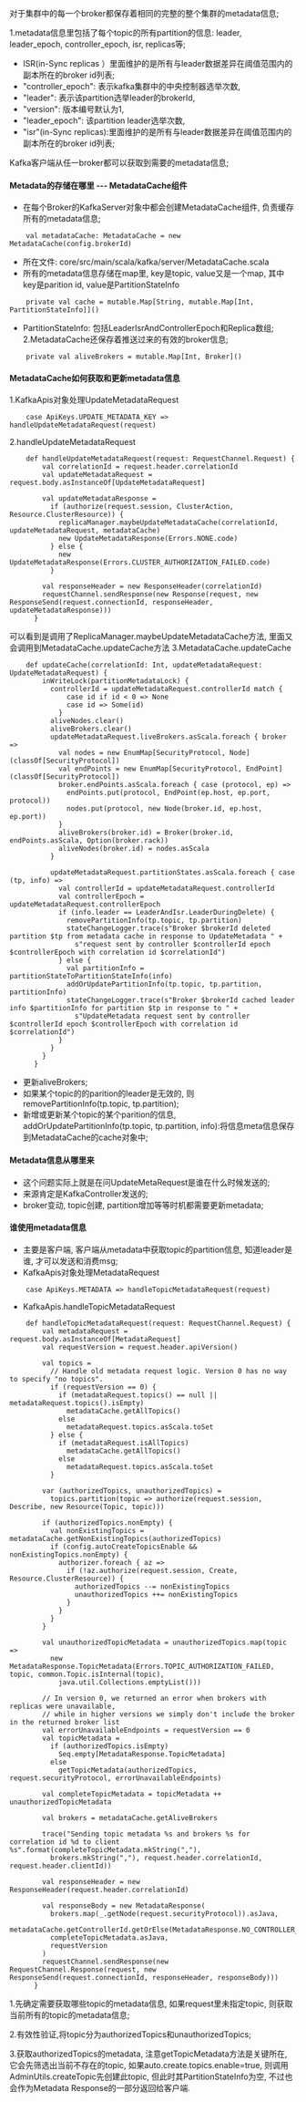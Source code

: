 对于集群中的每一个broker都保存着相同的完整的整个集群的metadata信息;

1.metadata信息里包括了每个topic的所有partition的信息: leader, leader_epoch, controller_epoch, isr, replicas等;
+ ISR(in-Sync replicas ）里面维护的是所有与leader数据差异在阈值范围内的副本所在的broker id列表;
+ "controller_epoch": 表示kafka集群中的中央控制器选举次数,
+ "leader": 表示该partition选举leader的brokerId,
+ "version": 版本编号默认为1,
+ "leader_epoch": 该partition leader选举次数,
+ "isr"(in-Sync replicas):里面维护的是所有与leader数据差异在阈值范围内的副本所在的broker id列表;

Kafka客户端从任一broker都可以获取到需要的metadata信息;

#### Metadata的存储在哪里 --- MetadataCache组件
+ 在每个Broker的KafkaServer对象中都会创建MetadataCache组件, 负责缓存所有的metadata信息;
```scale
    val metadataCache: MetadataCache = new MetadataCache(config.brokerId)
```
+ 所在文件: core/src/main/scala/kafka/server/MetadataCache.scala
+ 所有的metadata信息存储在map里, key是topic, value又是一个map, 其中key是parition id, value是PartitionStateInfo
```scale
    private val cache = mutable.Map[String, mutable.Map[Int, PartitionStateInfo]]()
```
+ PartitionStateInfo: 包括LeaderIsrAndControllerEpoch和Replica数组;
2.MetadataCache还保存着推送过来的有效的broker信息;
```scale
    private val aliveBrokers = mutable.Map[Int, Broker]()
```
#### MetadataCache如何获取和更新metadata信息
1.KafkaApis对象处理UpdateMetadataRequest
```scale
    case ApiKeys.UPDATE_METADATA_KEY => handleUpdateMetadataRequest(request)
```
2.handleUpdateMetadataRequest
```scale
    def handleUpdateMetadataRequest(request: RequestChannel.Request) {
        val correlationId = request.header.correlationId
        val updateMetadataRequest = request.body.asInstanceOf[UpdateMetadataRequest]
    
        val updateMetadataResponse =
          if (authorize(request.session, ClusterAction, Resource.ClusterResource)) {
            replicaManager.maybeUpdateMetadataCache(correlationId, updateMetadataRequest, metadataCache)
            new UpdateMetadataResponse(Errors.NONE.code)
          } else {
            new UpdateMetadataResponse(Errors.CLUSTER_AUTHORIZATION_FAILED.code)
          }
    
        val responseHeader = new ResponseHeader(correlationId)
        requestChannel.sendResponse(new Response(request, new ResponseSend(request.connectionId, responseHeader, updateMetadataResponse)))
      }
```
可以看到是调用了ReplicaManager.maybeUpdateMetadataCache方法, 里面又会调用到MetadataCache.updateCache方法
3.MetadataCache.updateCache
```scale
    def updateCache(correlationId: Int, updateMetadataRequest: UpdateMetadataRequest) {
        inWriteLock(partitionMetadataLock) {
          controllerId = updateMetadataRequest.controllerId match {
              case id if id < 0 => None
              case id => Some(id)
            }
          aliveNodes.clear()
          aliveBrokers.clear()
          updateMetadataRequest.liveBrokers.asScala.foreach { broker =>
            val nodes = new EnumMap[SecurityProtocol, Node](classOf[SecurityProtocol])
            val endPoints = new EnumMap[SecurityProtocol, EndPoint](classOf[SecurityProtocol])
            broker.endPoints.asScala.foreach { case (protocol, ep) =>
              endPoints.put(protocol, EndPoint(ep.host, ep.port, protocol))
              nodes.put(protocol, new Node(broker.id, ep.host, ep.port))
            }
            aliveBrokers(broker.id) = Broker(broker.id, endPoints.asScala, Option(broker.rack))
            aliveNodes(broker.id) = nodes.asScala
          }
    
          updateMetadataRequest.partitionStates.asScala.foreach { case (tp, info) =>
            val controllerId = updateMetadataRequest.controllerId
            val controllerEpoch = updateMetadataRequest.controllerEpoch
            if (info.leader == LeaderAndIsr.LeaderDuringDelete) {
              removePartitionInfo(tp.topic, tp.partition)
              stateChangeLogger.trace(s"Broker $brokerId deleted partition $tp from metadata cache in response to UpdateMetadata " +
                s"request sent by controller $controllerId epoch $controllerEpoch with correlation id $correlationId")
            } else {
              val partitionInfo = partitionStateToPartitionStateInfo(info)
              addOrUpdatePartitionInfo(tp.topic, tp.partition, partitionInfo)
              stateChangeLogger.trace(s"Broker $brokerId cached leader info $partitionInfo for partition $tp in response to " +
                s"UpdateMetadata request sent by controller $controllerId epoch $controllerEpoch with correlation id $correlationId")
            }
          }
        }
      }
```
+ 更新aliveBrokers;
+ 如果某个topic的的parition的leader是无效的, 则removePartitionInfo(tp.topic, tp.partition);
+ 新增或更新某个topic的某个parition的信息, addOrUpdatePartitionInfo(tp.topic, tp.partition, info):将信息meta信息保存到MetadataCache的cache对象中;

#### Metadata信息从哪里来
+ 这个问题实际上就是在问UpdateMetaRequest是谁在什么时候发送的;
+ 来源肯定是KafkaController发送的;
+ broker变动, topic创建, partition增加等等时机都需要更新metadata;

#### 谁使用metadata信息
+ 主要是客户端, 客户端从metadata中获取topic的partition信息, 知道leader是谁, 才可以发送和消费msg;
+ KafkaApis对象处理MetadataRequest
```scale
    case ApiKeys.METADATA => handleTopicMetadataRequest(request)
```
+ KafkaApis.handleTopicMetadataRequest
```scale
    def handleTopicMetadataRequest(request: RequestChannel.Request) {
        val metadataRequest = request.body.asInstanceOf[MetadataRequest]
        val requestVersion = request.header.apiVersion()
    
        val topics =
          // Handle old metadata request logic. Version 0 has no way to specify "no topics".
          if (requestVersion == 0) {
            if (metadataRequest.topics() == null || metadataRequest.topics().isEmpty)
              metadataCache.getAllTopics()
            else
              metadataRequest.topics.asScala.toSet
          } else {
            if (metadataRequest.isAllTopics)
              metadataCache.getAllTopics()
            else
              metadataRequest.topics.asScala.toSet
          }
    
        var (authorizedTopics, unauthorizedTopics) =
          topics.partition(topic => authorize(request.session, Describe, new Resource(Topic, topic)))
    
        if (authorizedTopics.nonEmpty) {
          val nonExistingTopics = metadataCache.getNonExistingTopics(authorizedTopics)
          if (config.autoCreateTopicsEnable && nonExistingTopics.nonEmpty) {
            authorizer.foreach { az =>
              if (!az.authorize(request.session, Create, Resource.ClusterResource)) {
                authorizedTopics --= nonExistingTopics
                unauthorizedTopics ++= nonExistingTopics
              }
            }
          }
        }
    
        val unauthorizedTopicMetadata = unauthorizedTopics.map(topic =>
          new MetadataResponse.TopicMetadata(Errors.TOPIC_AUTHORIZATION_FAILED, topic, common.Topic.isInternal(topic),
            java.util.Collections.emptyList()))
    
        // In version 0, we returned an error when brokers with replicas were unavailable,
        // while in higher versions we simply don't include the broker in the returned broker list
        val errorUnavailableEndpoints = requestVersion == 0
        val topicMetadata =
          if (authorizedTopics.isEmpty)
            Seq.empty[MetadataResponse.TopicMetadata]
          else
            getTopicMetadata(authorizedTopics, request.securityProtocol, errorUnavailableEndpoints)
    
        val completeTopicMetadata = topicMetadata ++ unauthorizedTopicMetadata
    
        val brokers = metadataCache.getAliveBrokers
    
        trace("Sending topic metadata %s and brokers %s for correlation id %d to client %s".format(completeTopicMetadata.mkString(","),
          brokers.mkString(","), request.header.correlationId, request.header.clientId))
    
        val responseHeader = new ResponseHeader(request.header.correlationId)
    
        val responseBody = new MetadataResponse(
          brokers.map(_.getNode(request.securityProtocol)).asJava,
          metadataCache.getControllerId.getOrElse(MetadataResponse.NO_CONTROLLER_ID),
          completeTopicMetadata.asJava,
          requestVersion
        )
        requestChannel.sendResponse(new RequestChannel.Response(request, new ResponseSend(request.connectionId, responseHeader, responseBody)))
      }
```
1.先确定需要获取哪些topic的metadata信息,  如果request里未指定topic, 则获取当前所有的topic的metadata信息;

2.有效性验证,将topic分为authorizedTopics和unauthorizedTopics;

3.获取authorizedTopics的metadata, 注意getTopicMetadata方法是关键所在, 它会先筛选出当前不存在的topic, 如果auto.create.topics.enable=true, 则调用AdminUtils.createTopic先创建此topic, 但此时其PartitionStateInfo为空, 不过也会作为Metadata Response的一部分返回给客户端.